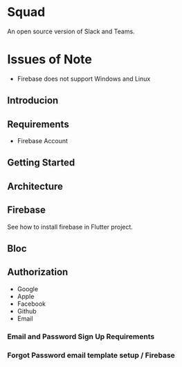 # Squad

An open source version of Slack and Teams.

# Issues of Note

- Firebase does not support Windows and Linux

## Introducion

## Requirements

- Firebase Account

## Getting Started

## Architecture

## Firebase

See how to install firebase in Flutter project.

## Bloc

## Authorization

- Google
- Apple
- Facebook
- Github
- Email

### Email and Password Sign Up Requirements

### Forgot Password email template setup / Firebase
